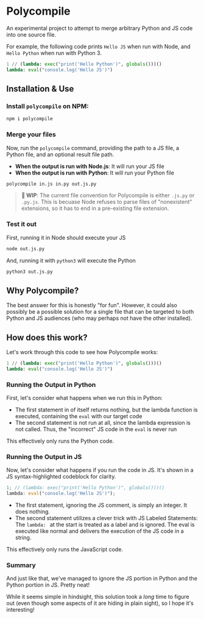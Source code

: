 # Polycompile

An experimental project to attempt to merge arbitrary Python and JS code into one source file.

For example, the following code prints `Hello JS` when run with Node, and `Hello Python` when run with Python 3.

```py
1 // (lambda: exec("print('Hello Python')", globals()))()
lambda: eval("console.log('Hello JS')")
```

## Installation & Use

### Install `polycompile` on NPM:

```bash
npm i polycompile
```

### Merge your files

Now, run the `polycompile` command, providing the path to a JS file, a Python file, and an optional result file path.

- **When the output is run with Node.js**: It will run your JS file
- **When the output is run with Python**: It will run your Python file

```bash
polycompile in.js in.py out.js.py
```

> **🚧 WIP**: The current file convention for Polycompile is either `.js.py` or `.py.js`. This is becuase Node refuses to parse files of "nonexistent" extensions, so it has to end in a pre-existing file extension.

### Test it out

First, running it in Node should execute your JS

```bash
node out.js.py
```

And, running it with `python3` will execute the Python

```bash
python3 out.js.py
```

## Why Polycompile?

The best answer for this is honestly "for fun". However, it could also possibly be a possible solution for a single file that can be targeted to both Python and JS audiences (who may perhaps not have the other installed).

## How does this work?

Let's work through this code to see how Polycompile works:

```py
1 // (lambda: exec("print('Hello Python')", globals()))()
lambda: eval("console.log('Hello JS')")
```

### Running the Output in Python

First, let's consider what happens when we run this in Python:

- The first statement in of itself returns nothing, but the lambda function is executed, containing the `eval` with our target code
- The second statement is not run at all, since the lambda expression is not called. Thus, the "incorrect" JS code in the `eval` is never run

This effectively only runs the Python code.

### Running the Output in JS

Now, let's consider what happens if you run the code in JS. It's shown in a JS syntax-highlighted codeblock for clarity.

```js
1; // (lambda: exec("print('Hello Python')", globals()))()
lambda: eval("console.log('Hello JS')");
```

- The first statement, ignoring the JS comment, is simply an integer. It does nothing.
- The second statement utilizes a clever trick with JS Labeled Statements: The `lambda: ` at the start is treated as a label and is ignored. The eval is executed like normal and delivers the execution of the JS code in a string.

This effectively only runs the JavaScript code.

### Summary

And just like that, we've managed to ignore the JS portion in Python and the Python portion in JS. Pretty neat!

While it seems simple in hindsight, this solution took a _long_ time to figure out (even though some aspects of it are hiding in plain sight), so I hope it's interesting!